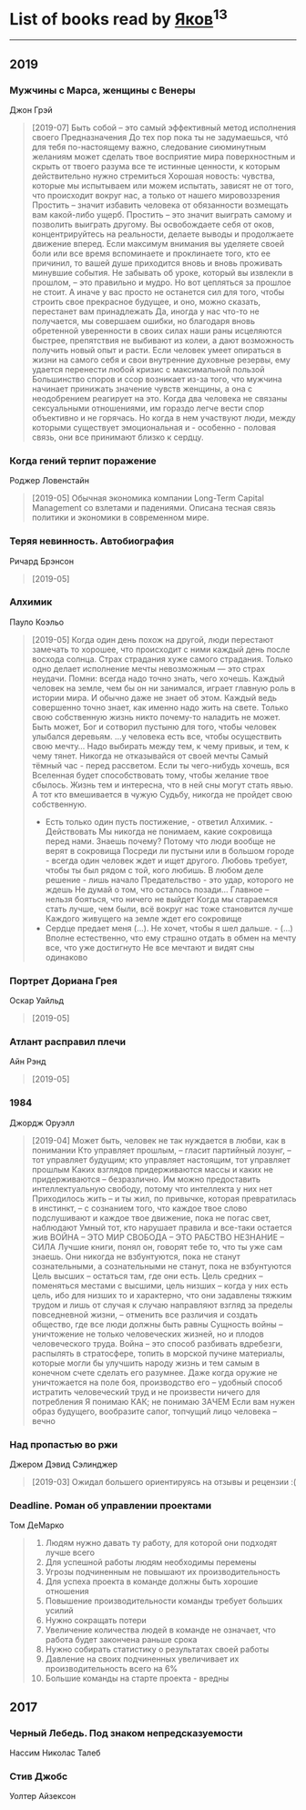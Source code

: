 # List of books read by [Яков](https://plus.google.com/u/0/117277044284589498872/)<sup>13</sup>
---

## 2019

### Мужчины с Марса, женщины с Венеры
Джон Грэй
> [2019-07] Быть собой – это самый эффективный метод исполнения своего Предназначения
> До тех пор пока ты не задумаешься, чтó для тебя по-настоящему важно, следование сиюминутным желаниям может сделать твое восприятие мира поверхностным и скрыть от твоего разума все те истинные ценности, к которым действительно нужно стремиться
> Хорошая новость: чувства, которые мы испытываем или можем испытать, зависят не от того, что происходит вокруг нас, а только от нашего мировоззрения
> Простить – значит избавить человека от обязанности возмещать вам какой-либо ущерб. Простить – это значит выиграть самому и позволить выиграть другому. Вы освобождаете себя от оков, концентрируйтесь на реальности, делаете выводы и продолжаете движение вперед. Если максимум внимания вы уделяете своей боли или все время вспоминаете и проклинаете того, кто ее причинил, то вашей душе приходится вновь и вновь проживать минувшие события. Не забывать об уроке, который вы извлекли в прошлом, – это правильно и мудро. Но вот цепляться за прошлое не стоит. А иначе у вас просто не останется сил для того, чтобы строить свое прекрасное будущее, и оно, можно сказать, перестанет вам принадлежать
> Да, иногда у нас что-то не получается, мы совершаем ошибки, но благодаря вновь обретенной уверенности в своих силах наши раны исцеляются быстрее, препятствия не выбивают из колеи, а дают возможность получить новый опыт и расти. Если человек умеет опираться в жизни на самого себя и свои внутренние духовные резервы, ему удается перенести любой кризис с максимальной пользой
> Большинство споров и ссор возникает из-за того, что мужчина начинает принижать значение чувств женщины, а она с неодобрением реагирует на это.
> Когда два человека не связаны сексуальными отношениями, им гораздо легче вести спор объективно и не горячась. Но когда в нем участвуют люди, между которыми существует эмоциональная и - особенно - половая связь, они все принимают близко к сердцу.


### Когда гений терпит поражение
Роджер Ловенстайн
> [2019-05] Обычная экономика компании Long-Term Capital Management со взлетами и падениями. Описана тесная связь политики и экономики в современном мире.


### Теряя невинность. Автобиография
Ричард Брэнсон
> [2019-05] 


### Алхимик
Пауло Коэльо
> [2019-05] Когда один день похож на другой, люди перестают замечать то хорошее, что происходит с ними каждый день после восхода солнца. 
> Страх страдания хуже самого страдания. 
> Только одно делает исполнение мечты невозможным — это страх неудачи. 
> Помни: всегда надо точно знать, чего хочешь. 
> Каждый человек на земле, чем бы он ни занимался, играет главную роль в истории мира. И обычно даже не знает об этом. 
> Каждый ведь совершенно точно знает, как именно надо жить на свете. Только свою собственную жизнь никто почему-то наладить не может. 
> Быть может, Бог и сотворил пустыню для того, чтобы человек улыбался деревьям. 
> …у человека есть все, чтобы осуществить свою мечту… 
> Надо выбирать между тем, к чему привык, и тем, к чему тянет. 
> Никогда не отказывайся от своей мечты 
> Самый тёмный час - перед рассветом. 
> Если ты чего-нибудь хочешь, вся Вселенная будет способствовать тому, чтобы желание твое сбылось. 
> Жизнь тем и интересна, что в ней сны могут стать явью. 
> А тот кто вмешивается в чужую Судьбу, никогда не пройдет свою собственную. 
> - Есть только один пусть постижение, - ответил Алхимик. - Действовать
> Мы никогда не понимаем, какие сокровища перед нами. Знаешь почему? Потому что люди вообще не верят в сокровища
> Посреди ли пустыни или в большом городе - всегда один человек ждет и ищет другого. 
> Любовь требует, чтобы ты был рядом с той, кого любишь. 
> В любом деле решение - лишь начало
> Предательство - это удар, которого не ждешь
> Не думай о том, что осталось позади...
> Главное – нельзя бояться, что ничего не выйдет
> Когда мы стараемся стать лучше, чем были, всё вокруг нас тоже становится лучше
> Каждого живущего на земле ждет его сокровище
> - Сердце предает меня (...). Не хочет, чтобы я шел дальше. - (...) Вполне естественно, что ему страшно отдать в обмен на мечту все, что уже достигнуто
> Не все мечтают и видят сны одинаково


### Портрет Дориана Грея
Оскар Уайльд
> [2019-05] 


### Атлант расправил плечи
Айн Рэнд
> [2019-05] 


### 1984
Джордж Оруэлл
> [2019-04] Может быть, человек не так нуждается в любви, как в понимании
> Кто управляет прошлым, – гласит партийный лозунг, – тот управляет будущим; кто управляет настоящим, тот управляет прошлым
> Каких взглядов придерживаются массы и каких не придерживаются – безразлично. Им можно предоставить интеллектуальную свободу, потому что интеллекта у них нет
> Приходилось жить – и ты жил, по привычке, которая превратилась в инстинкт, – с сознанием того, что каждое твое слово подслушивают и каждое твое движение, пока не погас свет, наблюдают
> Умный тот, кто нарушает правила и все-таки остается жив
> ВОЙНА – ЭТО МИР СВОБОДА – ЭТО РАБСТВО НЕЗНАНИЕ – СИЛА
> Лучшие книги, понял он, говорят тебе то, что ты уже сам знаешь.
> Они никогда не взбунтуются, пока не станут сознательными, а сознательными не станут, пока не взбунтуются
> Цель высших – остаться там, где они есть. Цель средних – поменяться местами с высшими, цель низших – когда у них есть цель, ибо для низших то и характерно, что они задавлены тяжким трудом и лишь от случая к случаю направляют взгляд за пределы повседневной жизни, – отменить все различия и создать общество, где все люди должны быть равны
> Сущность войны – уничтожение не только человеческих жизней, но и плодов человеческого труда. Война – это способ разбивать вдребезги, распылять в стратосфере, топить в морской пучине материалы, которые могли бы улучшить народу жизнь и тем самым в конечном счете сделать его разумнее. Даже когда оружие не уничтожается на поле боя, производство его – удобный способ истратить человеческий труд и не произвести ничего для потребления
> Я понимаю КАК; не понимаю ЗАЧЕМ
> Если вам нужен образ будущего, вообразите сапог, топчущий лицо человека – вечно


### Над пропастью во ржи
Джером Дэвид Сэлинджер
> [2019-03] Ожидал большего ориентируясь на отзывы и рецензии :(




### Deadline. Роман об управлении проектами
Том ДеМарко
> 1. Людям нужно давать ту работу, для которой они подходят лучше всего
> 2. Для успешной работы людям необходимы перемены
> 3. Угрозы подчиненным не повышают их производительность
> 4. Для успеха проекта в команде должны быть хорошие отношения
> 5. Повышение производительности команды требует больших усилий
> 6. Нужно сокращать потери
> 7. Увеличение количества людей в команде не означает, что работа будет закончена раньше срока
> 8. Нужно собирать статистику о результатах своей работы
> 9. Давление на своих подчиненных увеличивает их производительность всего на 6%
> 10. Большие команды на старте проекта - вредны





## 2017

### Черный Лебедь. Под знаком непредсказуемости
Нассим Николас Талеб


### Стив Джобс
Уолтер Айзексон



